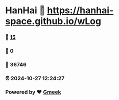 # HanHai :link: https://hanhai-space.github.io/wLog 
### :page_facing_up: [15](https://hanhai-space.github.io/wLog/tag.html) 
### :speech_balloon: 0 
### :hibiscus: 36746 
### :alarm_clock: 2024-10-27 12:24:27 
### Powered by :heart: [Gmeek](https://github.com/Meekdai/Gmeek)
